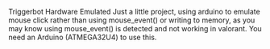 Triggerbot Hardware Emulated
Just a little project, using arduino to emulate mouse click rather than using mouse_event() or writing to memory, as you may know using mouse_event() is detected and not working in valorant.
You need an Arduino (ATMEGA32U4) to use this. 
